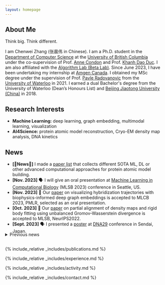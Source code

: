 ```yaml
---
layout: homepage
---
```


## About Me

Think big. Think different. 

I am Chenwei Zhang (张晨伟 in Chinese). I am a Ph.D. student in the [Department of Computer Science](https://www.cs.ubc.ca) at the [University of British Columbia](https://www.ubc.ca) under the co-supervision of Prof. [Anne Condon](https://www.cs.ubc.ca/~condon/) and Prof. [Khanh Dao Duc](https://kdaoduc.com/). I am also affiliated with the [Algorithm Lab (Beta Lab)](https://www.cs.ubc.ca/labs/beta/). Since June 2023, I have been undertaking my internship at [Amgen Canada](https://www.amgen.ca/). I obtained my MSc degree under the supervision of Prof. [Pavle Radovanovic](http://pavlegroup.uwaterloo.ca/) from the [University of Waterloo](https://uwaterloo.ca) in 2021. I earned a dual Bachelor's degree from the University of Waterloo (Dean’s Honours List) and [Beijing Jiaotong University (China)](http://en.njtu.edu.cn) in 2018.

## Research Interests

- **Machine Learning:** deep learning, graph embedding, multimodal learning, visualization
- **AI4Science:** protein atomic model reconstruction, Cryo-EM density map analysis, DNA kinetics


## News

- **[📌News📌]** I made a [paper list](https://github.com/chenwei-zhang/Papers-atomic-model-building-in-CryoEM-maps) that collects different SOTA ML, DL or other advanced computational approaches for protein atomic model building.
- **[Nov. 2023]** 🗣️ I will give an oral presentation at [Machine Learning in Computational Biology](https://sites.google.com/cs.washington.edu/mlcb2023/) (MLSB 2023) conference in Seattle, US. 
- **[Nov. 2023]** 🎉 Our [paper](https://arxiv.org/abs/2311.03411) on visualizing hybridization trajectories with biophysics-informed deep graph embeddings is accepted to MLCB 2023, PMLR, selected as an oral presentation.
- **[Oct. 2023]** 🎉 Our [paper](https://arxiv.org/abs/2311.00850) on partial alignment of density maps and rigid body fitting using unbalanced Gromov-Wasserstein divergence is accepted to MLSB, NeurIPS2022.
- **[Sept. 2023]** 🗣️ I presented a [poster](./assets/files/vida_DNA29_poster.pdf) at [DNA29](https://dna29.org/index.html) conference in Sendai, Japan.
<div style="margin-top: -20px;">
<details style="margin-bottom: 30px;">
  <summary>Previous news</summary>
  <ul>
    <li><strong>[Sept. 2023]</strong> 🎉 I gave a <a href="https://www.birs.ca/events/2023/5-day-workshops/23w5142/videos/watch/202309071601-Zhang.html">talk</a> at <a href="https://www.birs.ca/events/2023/5-day-workshops/23w5142">BIRS</a> workshop in Banff, Canada.</li>
    <li><strong>[Jul. 2023]</strong> 🎉 Our <a href="https://drops.dagstuhl.de/opus/volltexte/2023/18788/">paper</a> on revisiting hybridization kinetics with Bayesian inference is accepted to DNA29.</li>
    <li><strong>[Jul. 2023]</strong> 🎉 Our <a href="./assets/files/vida_DNA29_poster.pdf">abstract poster</a> on visualizing DNA kinetics using deep graph embeddings is accepted to DNA29.</li>
    <li><strong>[Jun. 2023]</strong> 👨‍💻 I am starting my internship at <a href="https://www.amgen.ca/">Amgen</a> focused on employing deep learning in drug discovery.</li>
    <li><strong>[Jan. 2023]</strong> 🎉 Our <a href="https://pubs.acs.org/doi/abs/10.1021/acs.jpcc.2c06569">paper</a> on revisiting plasmonic properties of complex semiconductor nanocrystals using Magnetic Circular Dichroism Spectroscopy is accepted to The Journal of Physical Chemistry C.</li>
    <li><strong>[Dec. 2022]</strong> 🗣️ I presented a <a href="https://neurips.cc/media/PosterPDFs/NeurIPS%202022/59044.png?t=1669169245.3355224">poster</a> at NeurIPS2022 conference in New Orleans, US.</li>
    <li><strong>[Oct. 2022]</strong> 🎉 Our <a href="https://www.mlsb.io/papers_2022/Visualizing_DNA_reaction_trajectories_with_deep_graph_embedding_approaches.pdf">workshop paper</a> on using semi-VAE for visualization of DNA reaction trajectories is accepted to MLSB, NeurIPS2022.</li>
    <li><strong>[Oct 2022]</strong> ✍️ I PASSED my PhD qualification exam!</li>
    <li><strong>[Aug 2022]</strong> 🗣️ I attended <a href="https://dna28.cs.unm.edu/">DNA28</a> conference in New Mexico, US.</li>
    <li><strong>[Jul. 2022]</strong> 🎉 Our abstract <a href="./assets/files/move-update_DNA28_poster.pdf">poster</a> on faster elementary steps in DNA reaction simulators is accepted to DNA28.</li>
    <li><strong>[Dec. 2021]</strong> 🎉 Our <a href="https://pubs.acs.org/doi/abs/10.1021/acs.jpcc.1c06959">paper</a> on the study of origin of d<sup>0</sup> magnetism in transparent metal oxide nanocrystals is accepted to The Journal of Physical Chemistry C.</li>
    <li><strong>[Sept. 2021]</strong> 📕 I am beginning my doctoral journey in the <a href="https://www.cs.ubc.ca">Department of Computer Science</a> at the <a href="https://www.ubc.ca">University of British Columbia</a>！</li>
    <li><strong>[Feb. 2021]</strong> 👨‍🎓 I obtained my MSc degree from the <a href="https://uwaterloo.ca">University of Waterloo</a>！</li> 
    <li><strong>[Sept. 2020]</strong> 🎉 Our <a href="https://iopscience.iop.org/article/10.1149/09803.0077ecst/meta">paper</a> on manipulating carrier polarization in semiconductor nanocrystals is accepted to ECS Transactions.</li>
    <li><strong>[Sept. 2018]</strong> 📕 I am beginning my MSc study at the <a href="https://uwaterloo.ca">University of Waterloo</a>！</li>
    <li><strong>[Sept. 2015 - Aug. 2018]</strong> 👨‍🎓 I obtained a dual Bachelor's degree from the <a href="https://uwaterloo.ca">University of Waterloo</a> (Dean’s Honours List) [BSc] and <a href="http://en.njtu.edu.cn">Beijing Jiaotong University</a> [BEng] within 3 years!</li>
    <li><strong>[Sept. 2015]</strong> 🐣 Academic life starts!</li>
  </ul>
</details>

 
{% include_relative _includes/publications.md %}

{% include_relative _includes/experience.md %}

{% include_relative _includes/activity.md %}

{% include_relative _includes/contact.md %}
